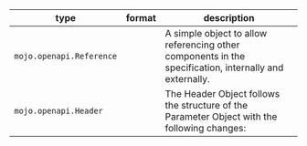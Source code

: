 | type | format | description |
|---|---|---|
| `mojo.openapi.Reference` |  | A simple object to allow referencing other components in the specification, internally and externally. |
| `mojo.openapi.Header` |  | The Header Object follows the structure of the Parameter Object with the following changes: |
